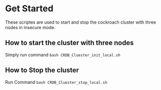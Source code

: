 # Get Started #

These scriptes are used to start and stop the cockroach cluster with three nodes in insecure mode.
## How to start the cluster with three nodes ##
Simply run command ```bash CRDB_Cluester_init_local.sh```

## How to Stop the cluster ##
Run Command ```bash CRDB_Cluester_stop_local.sh```
